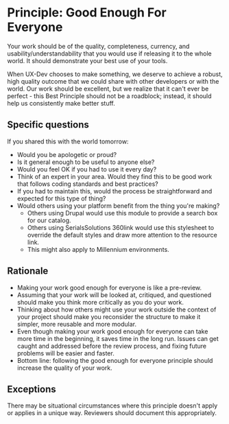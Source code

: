 # Principle: Good Enough For Everyone

Your work should be of the quality, completeness, currency, and usability/understandability that you would use if releasing it to the whole world. It should demonstrate your best use of your tools.

When UX-Dev chooses to make something, we deserve to achieve a robust, high quality outcome that we could share with other developers or with the world. Our work should be excellent, but we realize that it can't ever be perfect - this Best Principle should not be a roadblock; instead, it should help us consistently make better stuff.

## Specific questions

If you shared this with the world tomorrow:

* Would you be apologetic or proud?
* Is it general enough to be useful to anyone else?
* Would you feel OK if you had to use it every day?
* Think of an expert in your area. Would they find this to be good work that follows coding standards and best practices?
* If you had to maintain this, would the process be straightforward and expected for this type of thing?
* Would others using your platform benefit from the thing you're making?
  - Others using Drupal would use this module to provide a search box for our catalog.
  - Others using SerialsSolutions 360link would use this stylesheet to override the default styles and draw more attention to the resource link.
  - This might also apply to Millennium environments.

## Rationale

* Making your work good enough for everyone is like a pre-review.
* Assuming that your work will be looked at, critiqued, and questioned should make you think more critically as you do your work.
* Thinking about how others might use your work outside the context of your project should make you reconsider the structure to make it simpler, more reusable and more modular.
* Even though making your work good enough for everyone can take more time in the beginning, it saves time in the long run. Issues can get caught and addressed before the review process, and fixing future problems will be easier and faster.
* Bottom line: following the good enough for everyone principle should increase the quality of your work.

## Exceptions

There may be situational circumstances where this principle doesn't apply or applies in a unique way. Reviewers should document this appropriately.
